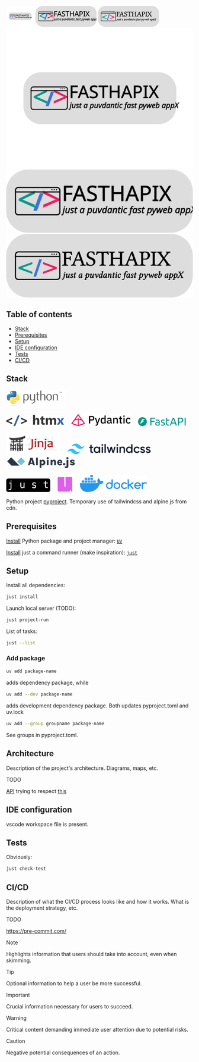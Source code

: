 [<img src="https://raw.githubusercontent.com/nimch/FasthapiX/refs/heads/main/docs/graphics/monogram.svg" height="56">](https://www.python.org/)
[<img src="https://raw.githubusercontent.com/nimch/FasthapiX/refs/heads/main/docs/graphics/fasthapix.svg" height="56">](https://www.python.org/)
[<img src="https://raw.githubusercontent.com/nimch/FasthapiX/refs/heads/main/docs/graphics/fasthapix.png" height="56">](https://www.python.org/)
[![FasthapiX](https://raw.githubusercontent.com/nimch/FasthapiX/refs/heads/main/docs/graphics/monogram.svg)](https://github.com/nimch/FasthapiX)
[![FasthapiX](https://raw.githubusercontent.com/nimch/FasthapiX/refs/heads/main/docs/graphics/fasthapix.svg)](https://github.com/nimch/FasthapiX)
[![FasthapiX](https://raw.githubusercontent.com/nimch/FasthapiX/refs/heads/main/docs/graphics/fasthapix.png)](https://github.com/nimch/FasthapiX)

## Table of contents

* [Stack](#stack)
* [Prerequisites](#prerequisites)
* [Setup](#setup)
* [IDE configuration](#ide-configuration)
* [Tests](#tests)
* [CI/CD](#ci/cd)

## Stack

[<img src="https://raw.githubusercontent.com/nimch/FasthapiX/refs/heads/main/docs/graphics/stack/python.svg" height="48">](https://www.python.org/)

[<img src="https://raw.githubusercontent.com/nimch/FasthapiX/refs/heads/main/docs/graphics/stack/htmx.svg" height="30">](https://www.htmx.org/)&nbsp;&nbsp;&nbsp;&nbsp;
[<img src="https://raw.githubusercontent.com/nimch/FasthapiX/refs/heads/main/docs/graphics/stack/pydantic.svg" height="32">](https://ai.pydantic.dev/)&nbsp;&nbsp;&nbsp;&nbsp;
[<img src="https://raw.githubusercontent.com/nimch/FasthapiX/refs/heads/main/docs/graphics/stack/fastapi.svg" height="24">](https://fastapi.tiangolo.com/)

[<img src="https://raw.githubusercontent.com/nimch/FasthapiX/refs/heads/main/docs/graphics/stack/jinja.svg" height="58">](https://jinja.palletsprojects.com/)&nbsp;&nbsp;&nbsp;&nbsp;
[<img src="https://raw.githubusercontent.com/nimch/FasthapiX/refs/heads/main/docs/graphics/stack/tailwind.svg" height="28">](https://tailwindcss.com/)&nbsp;&nbsp;&nbsp;&nbsp;
[<img src="https://raw.githubusercontent.com/nimch/FasthapiX/refs/heads/main/docs/graphics/stack/alpinejs.svg" height="36">](https://alpinejs.dev/)&nbsp;&nbsp;&nbsp;&nbsp;

[<img src="https://raw.githubusercontent.com/nimch/FasthapiX/refs/heads/main/docs/graphics/stack/just.svg" height="36">](https://just.systems/)&nbsp;&nbsp;&nbsp;&nbsp;
[<img src="https://raw.githubusercontent.com/nimch/FasthapiX/refs/heads/main/docs/graphics/stack/uv.svg" height="40">](https://docs.astral.sh/uv/)&nbsp;&nbsp;&nbsp;&nbsp;
[<img src="https://raw.githubusercontent.com/nimch/FasthapiX/refs/heads/main/docs/graphics/stack/docker.svg" height="46">](https://www.docker.com/)

Python project [pyproject](https://packaging.python.org/en/latest/guides/writing-pyproject-toml/).
Temporary use of tailwindcss and alpine.js from cdn.

## Prerequisites

[Install](https://docs.astral.sh/uv/getting-started/installation/) Python package and project manager: [`UV`](https://docs.astral.sh/uv/)

[Install](https://github.com/casey/just) just a command runner (make inspiration): [`just`](https://just.systems/)

## Setup

Install all dependencies:
```bash
just install
```
Launch local server (TODO):
```bash
just project-run
```
List of tasks:
```bash
just --list
```

### Add package

```bash
uv add package-name
```
adds dependency package, while
```bash
uv add --dev package-name
```
adds development dependency package.
Both updates pyproject.toml and uv.lock
```bash
uv add --group groupname package-name
```
See groups in pyproject.toml.

## Architecture

Description of the project's architecture. Diagrams, maps, etc.

TODO

[API](https://fastapi.tiangolo.com/) trying to respect [this](https://www.openapis.org/)

## IDE configuration

vscode workspace file is present.

## Tests

Obviously:
```bash
just check-test
```

## CI/CD

Description of what the CI/CD process looks like and how it works. What is the deployment strategy, etc.

TODO

https://pre-commit.com/

> [!NOTE]
> Highlights information that users should take into account, even when skimming.

> [!TIP]
> Optional information to help a user be more successful.

> [!IMPORTANT]
> Crucial information necessary for users to succeed.

> [!WARNING]
> Critical content demanding immediate user attention due to potential risks.

> [!CAUTION]
> Negative potential consequences of an action.
